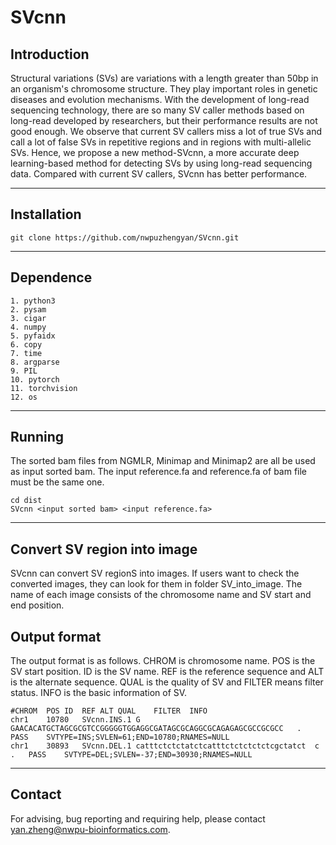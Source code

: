 # SVcnn
## Introduction

Structural variations (SVs) are variations with a length greater than 50bp in an organism's chromosome structure. They play important roles in genetic diseases and evolution mechanisms. With the development of long-read sequencing technology, there are so many SV caller methods based on long-read developed by researchers, but their performance results are not good enough. We observe that current SV callers miss a lot of true SVs and call a lot of false SVs in repetitive regions and in regions with multi-allelic SVs. Hence, we propose a new method-SVcnn, a more accurate deep learning-based method for detecting SVs by using long-read sequencing data. Compared with current SV callers, SVcnn has better performance.

---
## Installation
```
git clone https://github.com/nwpuzhengyan/SVcnn.git
```
---
## Dependence
    1. python3
	2. pysam
	3. cigar
	4. numpy
	5. pyfaidx
	6. copy
	7. time
	8. argparse
	9. PIL
	10. pytorch
	11. torchvision
	12. os
	
---
## Running
The sorted bam files from NGMLR, Minimap and Minimap2 are all be used as input sorted bam. The input reference.fa and reference.fa of bam file must be the same one.
```
cd dist
SVcnn <input sorted bam> <input reference.fa>	
```
---
## Convert SV region into image
SVcnn can convert SV regionS into images. If users want to check the converted images, they can look for them in folder SV_into_image. The name of each image consists of the chromosome name and SV start and end position.
## Output format
The output format is as follows. CHROM is chromosome name. POS is the SV start position. ID is the SV name. REF is the reference sequence and ALT is the alternate sequence. QUAL is the quality of SV and FILTER means filter status. INFO is the basic information of SV.
```
#CHROM	POS	ID	REF	ALT	QUAL	FILTER	INFO
chr1	10780	SVcnn.INS.1	G	GAACACATGCTAGCGCGTCCGGGGGTGGAGGCGATAGCGCAGGCGCAGAGAGCGCCGCGCC	.	PASS	SVTYPE=INS;SVLEN=61;END=10780;RNAMES=NULL
chr1	30893	SVcnn.DEL.1	catttctctctatctcatttctctctctctcgctatct	c	.	PASS	SVTYPE=DEL;SVLEN=-37;END=30930;RNAMES=NULL
```
---
## Contact
For advising, bug reporting and requiring help, please contact yan.zheng@nwpu-bioinformatics.com.

